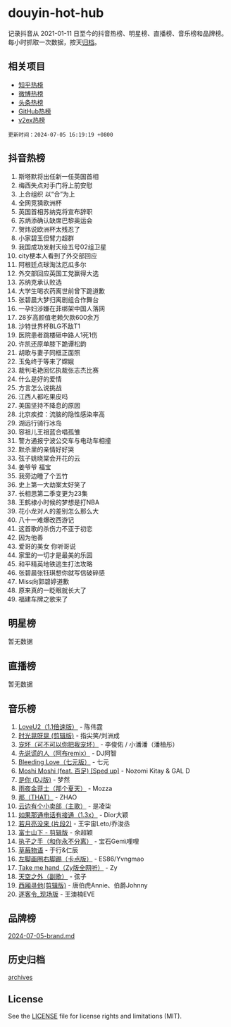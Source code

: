# douyin-hot-hub

记录抖音从 2021-01-11 日至今的抖音热榜、明星榜、直播榜、音乐榜和品牌榜。每小时抓取一次数据，按天[归档](archives)。

## 相关项目

- [知乎热榜](https://github.com/lonnyzhang423/zhihu-hot-hub)
- [微博热榜](https://github.com/lonnyzhang423/weibo-hot-hub)
- [头条热榜](https://github.com/lonnyzhang423/toutiao-hot-hub)
- [GitHub热榜](https://github.com/lonnyzhang423/github-hot-hub)
- [v2ex热榜](https://github.com/lonnyzhang423/v2ex-hot-hub)


`更新时间：2024-07-05 16:19:19 +0800`

## 抖音热榜

1. 斯塔默将出任新一任英国首相
1. 梅西失点对手门将上前安慰
1. 上合组织 以“合”为上
1. 全网竞猜欧洲杯
1. 英国首相苏纳克将宣布辞职
1. 苏炳添确认缺席巴黎奥运会
1. 贺炜说欧洲杯太残忍了
1. 小家碧玉但臂力超群
1. 我国成功发射天绘五号02组卫星
1. city梗本人看到了外交部回应
1. 阿根廷点球淘汰厄瓜多尔
1. 外交部回应英国工党赢得大选
1. 苏纳克承认败选
1. 大学生喝农药离世前曾下跪道歉
1. 张碧晨大梦归离剧组合作舞台
1. 一孕妇涉嫌在菲绑架中国人落网
1. 28岁高颜值老赖欠款600余万
1. 沙特世界杯BLG不敌T1
1. 医院患者跳楼砸中路人1死1伤
1. 许凯还原单膝下跪谭松韵
1. 胡歌与妻子同框正面照
1. 玉兔终于等来了嫦娥
1. 裁判毛艳回忆执裁张志杰比赛
1. 什么是好的爱情
1. 方言怎么说挑战
1. 江西人都吃果皮吗
1. 美国坚持不降息的原因
1. 北京疾控：流脑的隐性感染率高
1. 湖远行骑行冰岛
1. 容祖儿王祖蓝合唱孤雏
1. 警方通报宁波公交车与电动车相撞
1. 默杀里的亲情好好哭
1. 弦子姚晓棠会开花的云
1. 姜爷爷 福宝
1. 我旁边睡了个五竹
1. 史上第一大劫案太好笑了
1. 长相思第二季变更为23集
1. 王鹤棣小时候的梦想是打NBA
1. 花小龙对人的差别怎么那么大
1. 八十一难爆改西游记
1. 这首歌的杀伤力不亚于初恋
1. 因为他善
1. 爱哥的美女 你听哥说
1. 家里的一切才是最美的乐园
1. 和平精英地铁逃生打法攻略
1. 张碧晨张钰琪想你就写信破碎感
1. Miss向郭碧婷道歉
1. 原来真的一眨眼就长大了
1. 福建车牌之歌来了

## 明星榜

暂无数据

## 直播榜

暂无数据

## 音乐榜

1. [LoveU2（1.1倍速版）](https://sf5-hl-cdn-tos.douyinstatic.com/obj/tos-cn-ve-2774/oQMeDffLaEmgMwgCOEMAFCI6INzoFPgWdD0rsa) - 陈伟霆
1. [时光晃呀晃 (剪辑版)](https://sf5-hl-cdn-tos.douyinstatic.com/obj/tos-cn-ve-2774/o8ACeQem3gwI1x3GIYGAfKG0LJebKFRJDwRwyW) - 指尖笑/刘洲成
1. [宠坏（可不可以你把我宠坏）](https://sf5-hl-cdn-tos.douyinstatic.com/obj/tos-cn-ve-2774/ocWI8ft2gd0rAfXKzvKGeMQM6fVLTLfA8UJzwl) - 李俊佑 / 小潘潘（潘柚彤）
1. [先说谎的人（阿布remix）](https://sf5-hl-cdn-tos.douyinstatic.com/obj/tos-cn-ve-2774/owQtOFmAzBgxBKDOYfeCTQTgE9cDORrOQqmCZy) - DJ阿智
1. [Bleeding Love（七元版）](https://sf5-hl-cdn-tos.douyinstatic.com/obj/tos-cn-ve-2774/oEgC9eZFHQ1MfSRnrfkzFp8AayDWqAQMABBgUs) - 七元
1. [Moshi Moshi (feat. 百足) [Sped up]](https://sf3-cdn-tos.douyinstatic.com/obj/tos-cn-ve-2774/ocCPFQcXJLeroaIdQLIGAoeeYM3OAUYGDguHXz) - Nozomi Kitay & GAL D
1. [是你 (DJ版)](https://sf5-hl-cdn-tos.douyinstatic.com/obj/tos-cn-ve-2774/1ec766e572b34c42853ce6315d426850) - 梦然
1. [雨夜金菲士（那个夏天）](https://sf3-cdn-tos.douyinstatic.com/obj/tos-cn-ve-2774/osPmPLDWQBBE2Z6bftCgYwkFaF4pEYEneXaZQs) - Mozza
1. [那（THAT）](https://sf6-cdn-tos.douyinstatic.com/obj/tos-cn-ve-2774/oIIWGeBZCnlGx9tl0gFlCfwlQbj7QWAD8HYAGg) - ZHAO
1. [云边有个小卖部（主歌）](https://sf5-hl-cdn-tos.douyinstatic.com/obj/tos-cn-ve-2774/okvgzOZylLA4WYUHkAhpy5DrCiqAmBjiMIkJp) - 是凌柒
1. [如果那通电话有接通（1.3x）](https://sf6-cdn-tos.douyinstatic.com/obj/tos-cn-ve-2774/ocJeJKhUhAJG8EYZiEFfGFAPkD3beMQ5mwDv1e) - Dior大颖
1. [若月亮没来 (片段2)](https://sf5-hl-cdn-tos.douyinstatic.com/obj/tos-cn-ve-2774/ocQavLLjkCOeDxGyYeIMGgNAIwJ0QXE1Ve3Fzv) - 王宇宙Leto/乔浚丞
1. [富士山下 - 剪辑版](https://sf5-hl-cdn-tos.douyinstatic.com/obj/tos-cn-ve-2774/o4QGmeUZhQXvtC5BDkogeQni8WbdCBUJEYI12v) - 余超颖
1. [执子之手（和你永不分离）](https://sf5-hl-cdn-tos.douyinstatic.com/obj/tos-cn-ve-2774/oU4mUWISThYfqtA61VOl8PAQGeK2LGGQfFCZfY) - 宝石Gem\哩哩
1. [草莓物语](https://sf5-hl-cdn-tos.douyinstatic.com/obj/tos-cn-ve-2774/okynhJ7jEAIIZBfsLgYMEI8QC3WbQNN66RKzhT) - 于行&仁辰
1. [左脚画圈右脚踢（卡点版）](https://sf5-hl-cdn-tos.douyinstatic.com/obj/tos-cn-ve-2774/oAoAIr8BJv8B7W4CEBMsaSfDWrAiF4izwIDMJg) - ES86/Yvngmao
1. [Take me hand（Zy版全网听）](https://sf5-hl-cdn-tos.douyinstatic.com/obj/tos-cn-ve-2774/owyUoUuVpA1I7BiszAYMSqbGseWQw8P7Ea2BiR) - Zy
1. [天空之外（副歌）](https://sf5-hl-cdn-tos.douyinstatic.com/obj/tos-cn-ve-2774/oAYn0BTp8jS8iSyZSHMUWAikyvAWI1c7aiJTr) - 弦子
1. [西厢寻他(剪辑版)](https://sf5-hl-cdn-tos.douyinstatic.com/obj/tos-cn-ve-2774/oUsAVfAQKlRNxEv5qxvIB8o5qmIWUcXbzJKJhw) - 唐伯虎Annie、伯爵Johnny
1. [逐客令_现场版](https://sf5-hl-cdn-tos.douyinstatic.com/obj/tos-cn-ve-2774/okjvqFftEMAIgLPvI8f4MT5CZVyxmDQdBOwjBv) - 王澳楠EVE

## 品牌榜

[2024-07-05-brand.md](archives/2024-07-05-brand.md)

## 历史归档

[archives](archives)

## License

See the [LICENSE](LICENSE) file for license rights and limitations (MIT).
